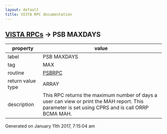 ```yaml
---
layout: default
title: VISTA RPC documentation
---
```




## [VISTA RPCs](TableOfContent.md) &#8594; PSB MAXDAYS 

 property | value 
--- | --- 
 label | PSB MAXDAYS
 tag | MAX
 routine | [PSBRPC](http://code.osehra.org/dox/Routine_PSBRPC_source.html)
 return value type | ARRAY
 description | This RPC returns the maximum number of days a user can view or print the MAH report. This parameter is set using CPRS and is call ORRP BCMA MAH.




 Generated on January 11th 2017, 7:15:04 am